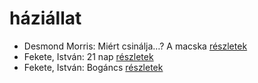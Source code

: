 # háziállat

- Desmond Morris: Miért csinálja…? A macska [részletek](_details/Desmond%20Morris.md#id_415)
- Fekete, István: 21 nap [részletek](_details/Fekete%2C%20Istv%C3%A1n.md#id_315)
- Fekete, István: Bogáncs [részletek](_details/Fekete%2C%20Istv%C3%A1n.md#id_266)